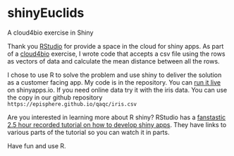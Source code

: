 # shinyEuclids
A cloud4bio exercise in Shiny

Thank you [RStudio](https://RStudio.com) for provide a space in the cloud for shiny apps.  As part of a [cloud4bio](https://cloud4bio.github.io/) exercise, 
I wrote code that accepts a csv file using 
the rows as vectors of data and calculate the mean distance between all the rows.

I chose to use R to solve the problem and use shiny to deliver the solution as a customer facing app.  My code is in the repository.
You can [run it live](https://dan-russ.shinyapps.io/Shiny2/) on shinyapps.io.  If you need online data try it with the iris data.  You can use the copy in our github repository `https://episphere.github.io/qaqc/iris.csv`

Are you interested in learning more about R shiny?  RStudio has a [fanstastic 2.5 hour recorded tutorial on how to develop shiny apps](https://shiny.rstudio.com/tutorial/).
They have links to various parts of the tutorial so you can watch it in parts.

Have fun and use R.
